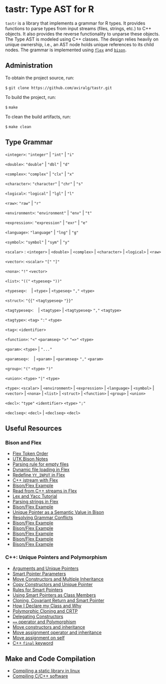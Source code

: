# tastr: Type AST for R

`tastr` is a library that implements a grammar for R types. It provides functions to parse types from input streams (files, strings, etc.) to C++ objects. It also provides the reverse functionality to unparse these objects. 
The Type AST is modeled using C++ classes. The design relies heavily on unique ownership, i.e., an AST node holds unique references to its child nodes.
The grammar is implemented using [`flex`](https://westes.github.io/flex/manual/) and [`bison`](https://www.gnu.org/software/bison/manual/bison.html).

## Administration

To obtain the project source, run:

`$` `git clone https://github.com/aviralg/tastr.git`

To build the project, run:

`$` `make`

To clean the build artifacts, run:

`$` `make clean`


## Type Grammar

`<integer>`: `"integer"`
           | `"int"`
           | `"i"`

`<double>`: `"double"`
          | `"dbl"`
          | `"d"` 

`<complex>`: `"complex"` 
           | `"clx"` 
           | `"x"`

`<character>`: `"character"` 
             | `"chr"` 
             | `"s"`

`<logical>`: `"logical"` 
           | `"lgl"` 
           | `"l"`

`<raw>`: `"raw"` 
       | `"r"`

`<environment>`: `"environment"`
               | `"env"`
               | `"t"`

`<expression>`: `"expression"`
              | `"exr"`
              | `"e"` 

`<language>`: `"language"` 
            | `"lng"` 
            | `"g"`

`<symbol>`: `"symbol"` 
          | `"sym"` 
          | `"y"`

`<scalar>` : `<integer>`
           | `<double>`
           | `<complex>`
           | `<character>`
           | `<logical>`
           | `<raw>`

`<vector>`: `<scalar>` `"["` `"]"`

`<nona>`: `"!"` `<vector>`

`<list>`: `"(("` `<typeseq>` `"))"`

`<typeseq>`: ` `
           | `<type>`
           | `<typeseq>` `","` `<type>`

`<struct>`: `"{{"` `<tagtypeseq>` `"}}"`

`<tagtypeseq>`: ` `
              | `<tagtype>`
              | `<tagtypeseq>` `","` `<tagtype>`

`<tagtype>`: `<tag>` `":"` `<type>`

`<tag>`: `<identifier>`

 `<function>`: `"<"` `<paramseq>` `">"` `"=>"` `<type>`

`<param>`: `<type>` | `"..."`

`<paramseq>`: ` `
            | `<param>`
            | `<paramseq>` `","` `<param>`

`<group>`: `"("` `<type>`  `")"`

`<union>`: `<type>` `"|"` `<type>`

`<type>`: `<scalar>`
      | `<environment>`
      | `<expression>`
      | `<language>`
      | `<symbol>`
      | `<vector>`
      | `<nona>`
      | `<list>`
      | `<struct>`
      | `<function>`
      | `<group>`
      | `<union>`


`<decl>`: `"type"` `<identifier>` `<type>` `";"`

`<declseq>`: `<decl>`
           | `<declseq>` `<decl>`



## Useful Resources

### Bison and Flex
- [Flex Token Order](https://stackoverflow.com/questions/22444094/flex-token-order)
- [UTK Bison Notes](http://web.eecs.utk.edu/~bvanderz/teaching/cs461Sp11/notes/bison/)
- [Parsing rule for empty files](https://stackoverflow.com/questions/11047227/no-error-while-parsing-empty-file-yacc-lex)
- [Dynamic file loading in Flex](https://stackoverflow.com/questions/31839746/loading-external-files-flex-bison-yyin)
- [Redefine `YY_INPUT` in Flex](https://stackoverflow.com/questions/1920604/how-to-make-yy-input-point-to-a-string-rather-than-stdin-in-lex-yacc-solaris)
- [C++ istream with Flex](https://stackoverflow.com/questions/9628099/c-istream-with-lex)
- [Bison/Flex Example](https://github.com/ezaquarii/bison-flex-cpp-example)
- [Read from C++ streams in Flex](https://stackoverflow.com/questions/780676/string-input-to-flex-lexer)
- [Lex and Yacc Tutorial](https://www.epaperpress.com/lexandyacc/index.html)
- [Parsing strings in Flex](http://dinosaur.compilertools.net/flex/flex_11.html)
- [Bison/Flex Example](https://coldfix.eu/2015/05/16/bison-c++11/)
- [Unique Pointer as a Semantic Value in Bison](http://www.comrite.com/wp/c11-stdunique_ptr-as-semantic-value-in-bison-c-mode/)
- [Resolving Grammar Conflicts](https://efxa.org/2014/05/17/techniques-for-resolving-common-grammar-conflicts-in-parsers/)
- [Bison/Flex Example](http://www.kylheku.com/cgit/txr/tree/parser.l)
- [Bison/Flex Example](http://www.jonathanbeard.io/tutorials/FlexBisonC++)
- [Bison/Flex Example](http://panthema.net/2007/flex-bison-cpp-example/)
- [Bison/Flex Example](https://panthema.net/2007/flex-bison-cpp-example/flex-bison-cpp-example-0.1/doxygen-html/index.html)
- [Bison/Flex Example](https://github.com/EmilGedda/Leonardo)

### C++: Unique Pointers and Polymorphism
- [Arguments and Unique Pointers](https://vladris.com/blog/2016/03/11/arguments-and-smart-pointers.html)
- [Smart Pointer Parameters](https://herbsutter.com/2013/06/05/gotw-91-solution-smart-pointer-parameters/)
- [Move Constructors and Multiple Inheritance](https://stackoverflow.com/questions/10114701/move-constructors-and-multiple-inheritance)
- [Copy Constructors and Unique Pointer](https://stackoverflow.com/questions/16030081/copy-constructor-for-a-class-with-unique-ptr)
- [Rules for Smart Pointers](https://www.modernescpp.com/index.php/c-core-guidelines-rules-to-smart-pointers)
- [Using Smart Pointers as Class Members](https://stackoverflow.com/questions/15648844/using-smart-pointers-for-class-members)
- [Cloning, Covariant Return and Smart Pointer](https://www.fluentcpp.com/2017/09/12/how-to-return-a-smart-pointer-and-use-covariance/)
- [How I Declare my Class and Why](http://howardhinnant.github.io/classdecl.html)
- [Polymorphic Cloning and CRTP](https://katyscode.wordpress.com/2013/08/22/c-polymorphic-cloning-and-the-crtp-curiously-recurring-template-pattern/)
- [Delegating Constructors](https://arne-mertz.de/2015/08/new-c-features-inherited-and-delegating-constructors/)
- [`==` operator and Polymorphism](https://stackoverflow.com/a/565785)
- [Move constructors and inheritance](https://stackoverflow.com/questions/15351341/move-constructors-and-inheritance)
- [Move assignment operator and inheritance](https://stackoverflow.com/questions/50854598/inheritence-of-the-move-assignment-operator-in-c)
- [Move assignment on self](https://stackoverflow.com/questions/9322174/move-assignment-operator-and-if-this-rhs)
- [C++ `final` keyword](https://smartbear.com/blog/develop/use-c11-inheritance-control-keywords-to-prevent-in/)

## Make and Code Compilation
- [Compiling a static library in linux](https://stackoverflow.com/questions/2734719/how-to-compile-a-static-library-in-linux)
- [Compiling C/C++ software](https://gist.github.com/gubatron/32f82053596c24b6bec6)
